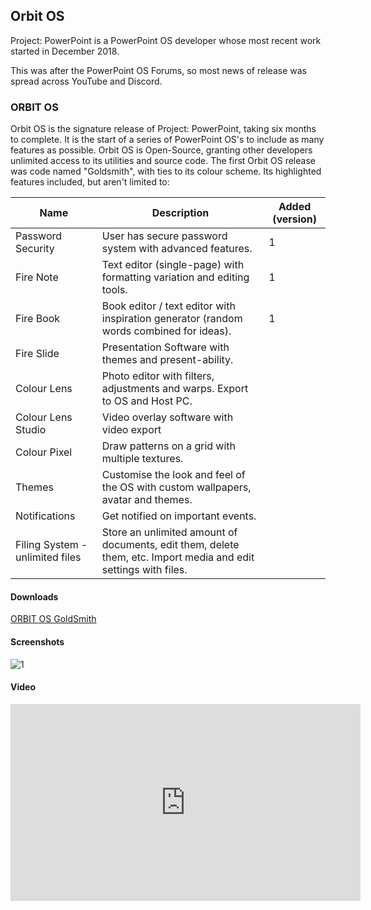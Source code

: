 ## Orbit OS

Project: PowerPoint is a PowerPoint OS developer whose most recent work started in December 2018.

This was after the PowerPoint OS Forums, so most news of release was spread across YouTube and Discord.

### ORBIT OS 
Orbit OS is the signature release of Project: PowerPoint, taking six months to complete. It is the start of a series of PowerPoint OS's to include as many features as possible. Orbit OS is Open-Source, granting other developers unlimited access to its utilities and source code.
The first Orbit OS release was code named "Goldsmith", with ties to its colour scheme. Its highlighted features included, but aren't limited to:

|Name|Description|Added (version)|
|---|---|---|
|Password Security|User has secure password system with advanced features.|1|
|Fire Note|Text editor (single-page) with formatting variation and editing tools.|1|
|Fire Book|Book editor / text editor with inspiration generator (random words combined for ideas).|1|
|Fire Slide|Presentation Software with themes and present-ability.|
|Colour Lens|Photo editor with filters, adjustments and warps. Export to OS and Host PC.|
|Colour Lens Studio|Video overlay software with video export|
|Colour Pixel|Draw patterns on a grid with multiple textures.|
|Themes|Customise the look and feel of the OS with custom wallpapers, avatar and themes.|
|Notifications|Get notified on important events.|
|Filing System - unlimited files|Store an unlimited amount of documents, edit them, delete them, etc. Import media and edit settings with files.|

#### Downloads

[ORBIT OS GoldSmith](https://1drv.ms/u/s!AvVW-0Dap3RQkxEJmMTpXbTFt4XZ?e=Y8q2OY)

#### Screenshots

![1](https://user-images.githubusercontent.com/58103738/128825968-db9f7dcd-c1fd-4a93-9084-7b3958dfd72a.png)

#### Video

<iframe width="560" height="315" src="https://www.youtube-nocookie.com/embed/V0w_HfFNYiU" title="YouTube video player" frameborder="0" allow="accelerometer; autoplay; clipboard-write; encrypted-media; gyroscope; picture-in-picture" allowfullscreen></iframe>

